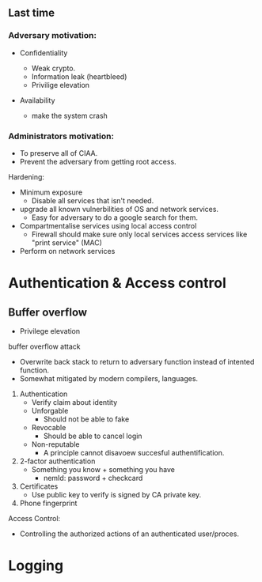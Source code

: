 ## Last time
### Adversary motivation:
- Confidentiality
    - Weak crypto.
    - Information leak (heartbleed)
    - Privilige elevation
    
- Availability
    - make the system crash

### Administrators motivation:
- To preserve all of CIAA.
- Prevent the adversary from getting root access.

Hardening:
- Minimum exposure
    - Disable all services that isn't needed.
- upgrade all known vulnerbilities of OS and network services.
    - Easy for adversary to do a google search for them.
- Compartmentalise services using local access control
    - Firewall should make sure only local services access services like "print service" (MAC)
- Perform on network services

Authentication & Access control
==============================

## Buffer overflow

- Privilege elevation

buffer overflow attack
- Overwrite back stack to return to adversary function instead of intented function.
- Somewhat mitigated by modern compilers, languages.

1. Authentication
    - Verify claim about identity
    - Unforgable
        - Should not be able to fake
    - Revocable
        - Should be able to cancel login
    - Non-reputable
        - A principle cannot disavoew succesful authentification.
2. 2-factor authentication
    - Something you know + something you have
        - nemId: password + checkcard
3. Certificates
    - Use public key to verify is signed by CA private key.
4. Phone fingerprint

Access Control:
- Controlling the authorized actions of an authenticated user/proces.
 

Logging
=======